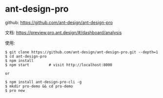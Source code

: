 # ant-design-pro

github: https://github.com/ant-design/ant-design-pro

文档: https://preview.pro.ant.design/#/dashboard/analysis


使用:
```
$ git clone https://github.com/ant-design/ant-design-pro.git --depth=1
$ cd ant-design-pro
$ npm install
$ npm start         # visit http://localhost:8000

or

$ npm install ant-design-pro-cli -g
$ mkdir pro-demo && cd pro-demo
$ pro new
```
